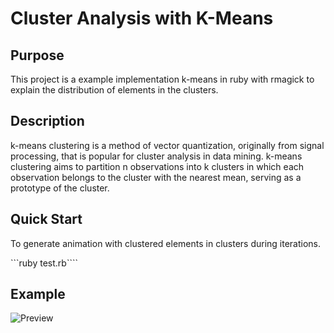 # Cluster Analysis with K-Means

## Purpose
This project is a example implementation k-means in ruby with rmagick to  explain the distribution of elements in the clusters.

## Description

k-means clustering is a method of vector quantization, originally from signal processing, that is popular for cluster analysis in data mining. k-means clustering aims to partition n observations into k clusters in which each observation belongs to the cluster with the nearest mean, serving as a prototype of the cluster.

## Quick Start

To generate animation with clustered elements in clusters during iterations.

```ruby test.rb````

## Example

![Preview](https://raw.githubusercontent.com/kalelc/cluster-analysis/master/0.gif)
